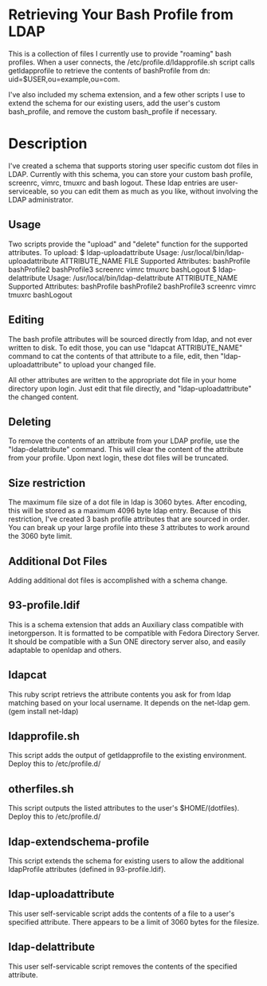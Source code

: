 # Retrieving Your Bash Profile from LDAP

This is a collection of files I currently use to provide "roaming" bash profiles.  When a user connects, the /etc/profile.d/ldapprofile.sh script calls getldapprofile to retrieve the contents of bashProfile from dn: uid=$USER,ou=example,ou=com.

I've also included my schema extension, and a few other scripts I use to extend the schema for our existing users, add the user's custom bash_profile, and remove the custom bash_profile if necessary.

Description
===========
I've created a schema that supports storing user specific custom dot files in LDAP.  Currently with this schema, you can store your custom bash profile, screenrc, vimrc, tmuxrc and bash logout.  These ldap entries are user-serviceable, so you can edit them as much as you like, without involving the LDAP administrator.  

Usage
-----
Two scripts provide the "upload" and "delete" function for the supported attributes.  To upload:
$ ldap-uploadattribute 
Usage: /usr/local/bin/ldap-uploadattribute ATTRIBUTE_NAME FILE
Supported Attributes:
 bashProfile
 bashProfile2
 bashProfile3
 screenrc
 vimrc
 tmuxrc
 bashLogout
$ ldap-delattribute 
Usage: /usr/local/bin/ldap-delattribute ATTRIBUTE_NAME
Supported Attributes:
 bashProfile
 bashProfile2
 bashProfile3
 screenrc
 vimrc
 tmuxrc
 bashLogout

Editing
-------
The bash profile attributes will be sourced directly from ldap, and not ever written to disk.  To edit those, you can use "ldapcat ATTRIBUTE_NAME" command to cat the contents of that attribute to a file, edit, then "ldap-uploadattribute" to upload your changed file.

All other attributes are written to the appropriate dot file in your home directory upon login. Just edit that file directly, and "ldap-uploadattribute" the changed content.

Deleting
--------
To remove the contents of an attribute from your LDAP profile, use the "ldap-delattribute" command. This will clear the content of the attribute from your profile.  Upon next login, these dot files will be truncated.

Size restriction
----------------
The maximum file size of a dot file in ldap is 3060 bytes.  After encoding, this will be stored as a maximum 4096 byte ldap entry.  Because of this restriction, I've created 3 bash profile attributes that are sourced in order. You can break up your large profile into these 3 attributes to work around the 3060 byte limit.

Additional Dot Files
--------------------
Adding additional dot files is accomplished with a schema change. 


93-profile.ldif
---------------

This is a schema extension that adds an Auxiliary class compatible with inetorgperson. It is formatted to be compatible with Fedora Directory Server. It should be compatible with a Sun ONE directory server also, and easily adaptable to openldap and others.  

ldapcat
--------------

This ruby script retrievs the attribute contents you ask for from ldap matching based on your local username. It depends on the net-ldap gem. (gem install net-ldap)

ldapprofile.sh
--------------

This script adds the output of getldapprofile to the existing environment.  Deploy this to /etc/profile.d/

otherfiles.sh
--------------

This script outputs the listed attributes to the user's $HOME/(dotfiles).  Deploy this to /etc/profile.d/

ldap-extendschema-profile
------------------

This script extends the schema for existing users to allow the additional ldapProfile attributes (defined in 93-profile.ldif).

ldap-uploadattribute
---------------

This user self-servicable script adds the contents of a file to a user's specified attribute. There appears to be a limit of 3060 bytes for the filesize.

ldap-delattribute
---------------

This user self-servicable script removes the contents of the specified attribute.







